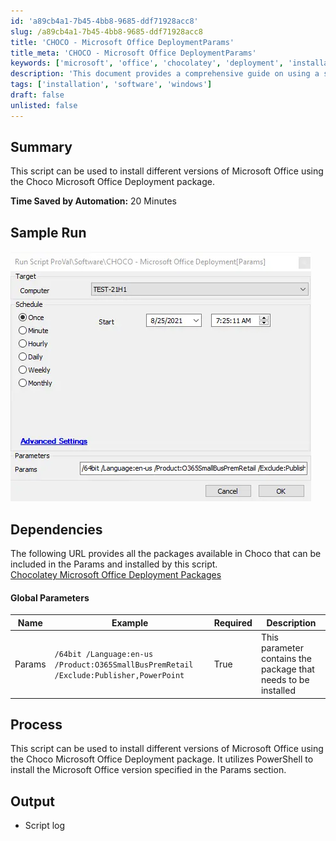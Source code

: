 ```yaml
---
id: 'a89cb4a1-7b45-4bb8-9685-ddf71928acc8'
slug: /a89cb4a1-7b45-4bb8-9685-ddf71928acc8
title: 'CHOCO - Microsoft Office DeploymentParams'
title_meta: 'CHOCO - Microsoft Office DeploymentParams'
keywords: ['microsoft', 'office', 'chocolatey', 'deployment', 'installation']
description: 'This document provides a comprehensive guide on using a script to install various versions of Microsoft Office through the Choco Microsoft Office Deployment package, detailing parameters, dependencies, and sample runs.'
tags: ['installation', 'software', 'windows']
draft: false
unlisted: false
---
```


## Summary

This script can be used to install different versions of Microsoft Office using the Choco Microsoft Office Deployment package.

**Time Saved by Automation:** 20 Minutes

## Sample Run

![Sample Run](../../../static/img/docs/a89cb4a1-7b45-4bb8-9685-ddf71928acc8/image_1.webp)

## Dependencies

The following URL provides all the packages available in Choco that can be included in the Params and installed by this script.  
[Chocolatey Microsoft Office Deployment Packages](https://community.chocolatey.org/packages/microsoft-office-deployment#install)

#### Global Parameters

| Name   | Example                                                                 | Required | Description                                           |
|--------|-------------------------------------------------------------------------|----------|-------------------------------------------------------|
| Params | `/64bit /Language:en-us /Product:O365SmallBusPremRetail /Exclude:Publisher,PowerPoint` | True     | This parameter contains the package that needs to be installed |

## Process

This script can be used to install different versions of Microsoft Office using the Choco Microsoft Office Deployment package. It utilizes PowerShell to install the Microsoft Office version specified in the Params section.

## Output

- Script log
